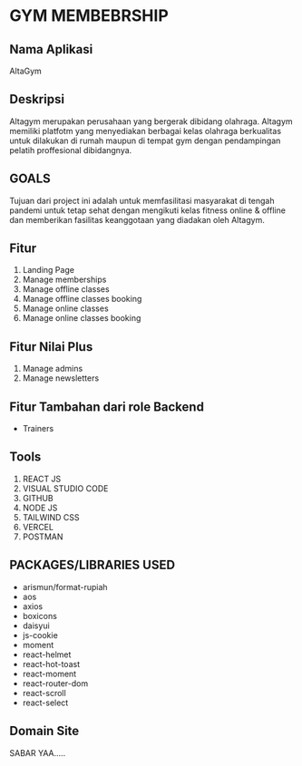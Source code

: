 # GYM MEMBEBRSHIP

## Nama Aplikasi

AltaGym

## Deskripsi

Altagym merupakan perusahaan yang bergerak dibidang olahraga. Altagym memiliki platfotm yang menyediakan berbagai kelas olahraga berkualitas untuk dilakukan di rumah maupun di tempat gym dengan pendampingan pelatih proffesional dibidangnya.

## GOALS

Tujuan dari project ini adalah untuk memfasilitasi masyarakat di tengah pandemi untuk tetap sehat dengan mengikuti kelas fitness online & offline dan memberikan fasilitas keanggotaan yang diadakan oleh Altagym.

## Fitur

1. Landing Page
2. Manage memberships
3. Manage offline classes
4. Manage offline classes booking
5. Manage online classes
6. Manage online classes booking

## Fitur Nilai Plus

1. Manage admins
2. Manage newsletters

## Fitur Tambahan dari role Backend

- Trainers

## Tools

1. REACT JS
2. VISUAL STUDIO CODE
3. GITHUB
4. NODE JS
5. TAILWIND CSS
6. VERCEL
7. POSTMAN

## PACKAGES/LIBRARIES USED

- arismun/format-rupiah
- aos
- axios
- boxicons
- daisyui
- js-cookie
- moment
- react-helmet
- react-hot-toast
- react-moment
- react-router-dom
- react-scroll
- react-select

## Domain Site

SABAR YAA.....
